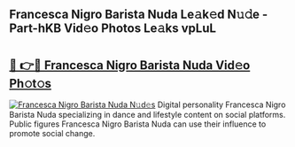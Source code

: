 ## Francesca Nigro Barista Nuda Le𝚊k𝚎d N𝚞𝚍e - Part-hKB Vid𝚎o Photos Le𝚊ks vpLuL

# <h2><a href="http://fbco9p.evod.top/?m=Francesca+Nigro+Barista+Nuda">🔗 👉🔴 Francesca Nigro Barista Nuda Vid𝚎o Ph𝚘t𝚘s</a></h2>

[![Francesca Nigro Barista Nuda N𝚞d𝚎s](https://i.imgur.com/8V9OHl7.gif)](http://fbco9p.evod.top/?m=Francesca+Nigro+Barista+Nuda)
Digital personality Francesca Nigro Barista Nuda specializing in dance and lifestyle content on social platforms. Public figures Francesca Nigro Barista Nuda can use their influence to promote social change. 
